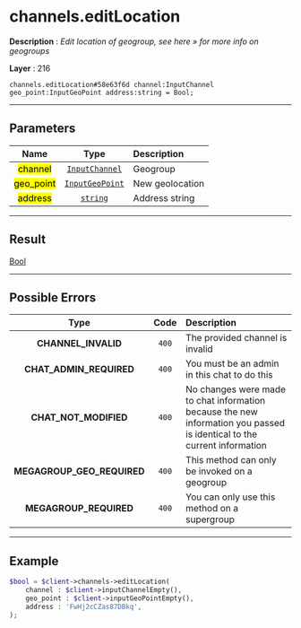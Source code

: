 # channels.editLocation

**Description** : *Edit location of geogroup, see here &raquo; for more info on geogroups*

**Layer** : 216

```tl
channels.editLocation#58e63f6d channel:InputChannel geo_point:InputGeoPoint address:string = Bool;
```

---

## Parameters

| Name | Type | Description |
| :---: | :---: | :--- |
| <mark>channel</mark> | [`InputChannel`](type/InputChannel) | Geogroup |
| <mark>geo_point</mark> | [`InputGeoPoint`](type/InputGeoPoint) | New geolocation |
| <mark>address</mark> | [`string`](type/string) | Address string |

---

## Result

[Bool](type/Bool)

---

## Possible Errors

| Type | Code | Description |
| :---: | :---: | :--- |
| **CHANNEL_INVALID** | `400` | The provided channel is invalid |
| **CHAT_ADMIN_REQUIRED** | `400` | You must be an admin in this chat to do this |
| **CHAT_NOT_MODIFIED** | `400` | No changes were made to chat information because the new information you passed is identical to the current information |
| **MEGAGROUP_GEO_REQUIRED** | `400` | This method can only be invoked on a geogroup |
| **MEGAGROUP_REQUIRED** | `400` | You can only use this method on a supergroup |

---

## Example

```php
$bool = $client->channels->editLocation(
	channel : $client->inputChannelEmpty(),
	geo_point : $client->inputGeoPointEmpty(),
	address : 'FwHj2cCZas87DBkq',
);
```